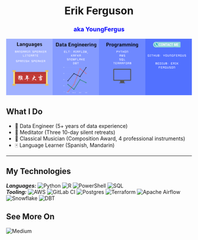 <h1 align="center">Erik Ferguson</h1>
<span style="color:blue;"><h3 align="center"> aka YoungFergus</h3></span>

![Banner](https://raw.githubusercontent.com/YoungFergus/YoungFergus/main/EF_Banner.png)

## What I Do
 - 🧮 Data Engineer (5+ years of data experience)
 - 🧘 Meditator (Three 10-day silent retreats)
 - 🎹 Classical Musician (Composition Award, 4 professional instruments)
 - 🀄️ Language Learner (Spanish, Mandarin)

---
## My Technologies
***Languages:*** ![Python](https://img.shields.io/badge/python-3670A0?style=for-the-badge&logo=python&logoColor=ffdd54)
![R](https://img.shields.io/badge/r-%23276DC3.svg?style=for-the-badge&logo=r&logoColor=white)
![PowerShell](https://img.shields.io/badge/PowerShell-%235391FE.svg?style=for-the-badge&logo=powershell&logoColor=white)
![SQL](https://img.shields.io/badge/SQL-F5ed1d)
<br>
***Tooling:***
![AWS](https://img.shields.io/badge/-AWS-000?&logo=Amazon-AWS&logoColor=F90)
![GitLab CI](https://img.shields.io/badge/gitlab%20ci-%23181717.svg?style=for-the-badge&logo=gitlab&logoColor=white)
![Postgres](https://img.shields.io/badge/postgres-%23316192.svg?style=for-the-badge&logo=postgresql&logoColor=white)
![Terraform](https://img.shields.io/badge/terraform-%235835CC.svg?style=for-the-badge&logo=terraform&logoColor=white)
![Apache Airflow](https://img.shields.io/badge/Apache%20Airflow-017CEE?style=for-the-badge&logo=Apache%20Airflow&logoColor=white)
![Snowflake](https://img.shields.io/badge/Snowflake-1df5ed)
![DBT](https://img.shields.io/badge/DBT-F53f1d)
## See More On
![Medium](https://img.shields.io/badge/Medium-12100E?style=for-the-badge&logo=medium&logoColor=white)
<!--
**YoungFergus/YoungFergus** is a ✨ _special_ ✨ repository because its `README.md` (this file) appears on your GitHub profile.

Here are some ideas to get you started:

- 🔭 I’m currently working on ...
- 🌱 I’m currently learning ...
- 👯 I’m looking to collaborate on ...
- 🤔 I’m looking for help with ...
- 💬 Ask me about ...
- 📫 How to reach me: ...
- 😄 Pronouns: ...
- ⚡ Fun fact: ...
-->
